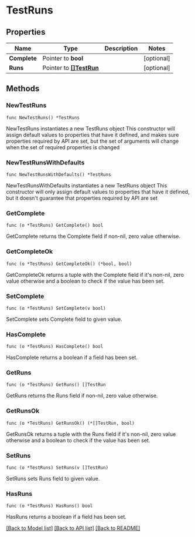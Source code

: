 # TestRuns

## Properties

Name | Type | Description | Notes
------------ | ------------- | ------------- | -------------
**Complete** | Pointer to **bool** |  | [optional] 
**Runs** | Pointer to [**[]TestRun**](TestRun.md) |  | [optional] 

## Methods

### NewTestRuns

`func NewTestRuns() *TestRuns`

NewTestRuns instantiates a new TestRuns object
This constructor will assign default values to properties that have it defined,
and makes sure properties required by API are set, but the set of arguments
will change when the set of required properties is changed

### NewTestRunsWithDefaults

`func NewTestRunsWithDefaults() *TestRuns`

NewTestRunsWithDefaults instantiates a new TestRuns object
This constructor will only assign default values to properties that have it defined,
but it doesn't guarantee that properties required by API are set

### GetComplete

`func (o *TestRuns) GetComplete() bool`

GetComplete returns the Complete field if non-nil, zero value otherwise.

### GetCompleteOk

`func (o *TestRuns) GetCompleteOk() (*bool, bool)`

GetCompleteOk returns a tuple with the Complete field if it's non-nil, zero value otherwise
and a boolean to check if the value has been set.

### SetComplete

`func (o *TestRuns) SetComplete(v bool)`

SetComplete sets Complete field to given value.

### HasComplete

`func (o *TestRuns) HasComplete() bool`

HasComplete returns a boolean if a field has been set.

### GetRuns

`func (o *TestRuns) GetRuns() []TestRun`

GetRuns returns the Runs field if non-nil, zero value otherwise.

### GetRunsOk

`func (o *TestRuns) GetRunsOk() (*[]TestRun, bool)`

GetRunsOk returns a tuple with the Runs field if it's non-nil, zero value otherwise
and a boolean to check if the value has been set.

### SetRuns

`func (o *TestRuns) SetRuns(v []TestRun)`

SetRuns sets Runs field to given value.

### HasRuns

`func (o *TestRuns) HasRuns() bool`

HasRuns returns a boolean if a field has been set.


[[Back to Model list]](../README.md#documentation-for-models) [[Back to API list]](../README.md#documentation-for-api-endpoints) [[Back to README]](../README.md)


